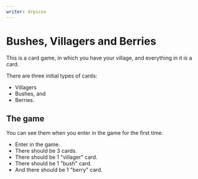 ```yaml
---
writer: drpicox
---
```

# Bushes, Villagers and Berries

This is a card game, in which you have your village, and everything in it is a card.

There are three initial types of cards:
- Villagers
- Bushes, and
- Berries.

## The game

You can see them when you enter in the game for the first time.

* Enter in the game.
* There should be 3 cards.
* There should be 1 "villager" card.
* There should be 1 "bush" card.
* And there should be 1 "berry" card.
